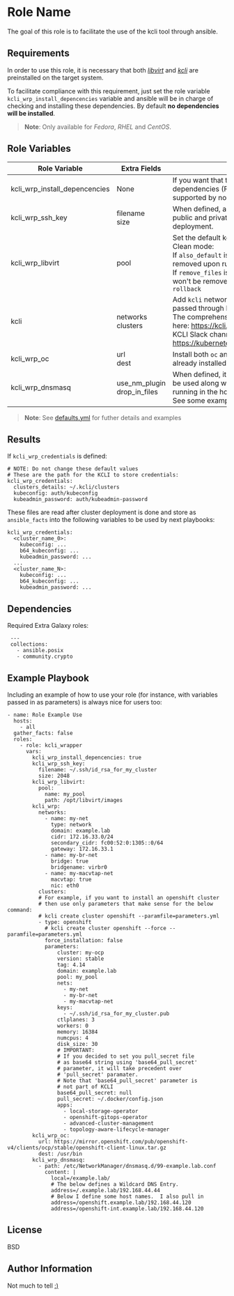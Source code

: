 Role Name
=========

The goal of this role is to facilitate the use of the kcli tool through ansible.

Requirements
------------

In order to use this role, it is necessary that both [_libvirt_](https://libvirt.org/) and [_kcli_](https://kcli.readthedocs.io/en/latest/) are preinstalled on the target system.

To facilitate compliance with this requirement, just set the role variable `kcli_wrp_install_depencencies` variable and ansible will be in charge of checking and installing these dependencies. By default **no dependencies will be installed**.

> **Note**: Only available for _Fedora_, _RHEL_ and _CentOS_.

Role Variables
--------------

| Role Variable | Extra Fields |  Description | Default value |
|---------------|--------------|--------------|---------------|
| kcli_wrp_install_depencencies | None | If you want that the role try to install KCLI dependencies (Fedora, RHEL or CentOS should be supported by now), set to true | false |
| kcli_wrp_ssh_key | filename<br>size | When defined, autogenerate a pair of SSH both public and private keys to be used during cluster deployment. | None |
| kcli_wrp_libvirt | pool | Set the default kcli_wrp_libvirt pool to use.<br>Clean mode:<br>If `also_default` is `false`, the default pool won't be removed upon running with `--tags rollback`.<br>If `remove_files` is `false`, files that belongs to a pool won't be removed upon running with `--tags rollback` |`kcli_wrp_libvirt:`<br>&nbsp;&nbsp;&nbsp;&nbsp;`pool`:<br>&nbsp;&nbsp;&nbsp;&nbsp;`path`:<br>&nbsp;&nbsp;&nbsp;&nbsp;`clean_mode`:<br>&nbsp;&nbsp;&nbsp;&nbsp;&nbsp;&nbsp;&nbsp;&nbsp;`also_default`:&nbsp;false<br>&nbsp;&nbsp;&nbsp;&nbsp;&nbsp;&nbsp;&nbsp;&nbsp;`remove_files`:&nbsp;false|
| kcli | networks<br>clusters | Add `kcli` networks and clusters parameters to be passed through kcli command tool<br>The comprehensive list of values can be found here: https://kcli.readthedocs.io/en/latest/<br>KCLI Slack channel: https://kubernetes.slack.com/archives/CU76B52JE| None |
| kcli_wrp_oc | url<br>dest | Install both `oc` and `kubectl` tools if they are not already installed| None |
| kcli_wrp_dnsmasq | use_nm_plugin<br>drop_in_files | When defined, it generate dnsmasq drop-in file to be used along with the default dnsmasq instance running in the host machine<br>See some examples [here](https://docs.fedoraproject.org/en-US/fedora-server/administration/dnsmasq/) | None |

> **Note**: See [defaults.yml](defaults/main.yml) for futher details and examples

Results
------------

If `kcli_wrp_credentials` is defined:

    # NOTE: Do not change these default values
    # These are the path for the KCLI to store credentials:
    kcli_wrp_credentials:
      clusters_details: ~/.kcli/clusters
      kubeconfig: auth/kubeconfig
      kubeadmin_password: auth/kubeadmin-password

These files are read after cluster deployment is done and store as `ansible_facts` into the following variables to be used by next playbooks:

    kcli_wrp_credentials:
      <cluster_name_0>:
        kubeconfig: ...
        b64_kubeconfig: ...
        kubeadmin_password: ...
      ...
      <cluster_name_N>:
        kubeconfig: ...
        b64_kubeconfig: ...
        kubeadmin_password: ...

Dependencies
------------

Required Extra Galaxy roles:

```
 ---
 collections:
   - ansible.posix
   - community.crypto
```

Example Playbook
----------------

Including an example of how to use your role (for instance, with variables passed in as parameters) is always nice for users too:

    - name: Role Example Use
      hosts:
        - all
      gather_facts: false
      roles:
        - role: kcli_wrapper
          vars:
            kcli_wrp_install_depencencies: true
            kcli_wrp_ssh_key:
              filename: ~/.ssh/id_rsa_for_my_cluster
              size: 2048
            kcli_wrp_libvirt:
              pool:
                name: my_pool
                path: /opt/libvirt/images
            kcli_wrp:
              networks:
                - name: my-net
                  type: network
                  domain: example.lab
                  cidr: 172.16.33.0/24
                  secondary_cidr: fc00:52:0:1305::0/64
                  gateway: 172.16.33.1
                - name: my-br-net
                  bridge: true
                  bridgename: virbr0
                - name: my-macvtap-net
                  macvtap: true
                  nic: eth0
              clusters:
              # For example, if you want to install an openshift cluster
              # then use only parameters that make sense for the below command:
              # kcli create cluster openshift --paramfile=parameters.yml
              - type: openshift
                # kcli create cluster openshift --force --paramfile=parameters.yml
                force_installation: false
                parameters:
                    cluster: my-ocp
                    version: stable
                    tag: 4.14
                    domain: example.lab
                    pool: my_pool
                    nets:
                      - my-net
                      - my-br-net
                      - my-macvtap-net
                    keys:
                      - ~/.ssh/id_rsa_for_my_cluster.pub
                    ctlplanes: 3
                    workers: 0
                    memory: 16384
                    numcpus: 4
                    disk_size: 30
                    # IMPORTANT:
                    # If you decided to set you pull_secret file
                    # as base64 string using 'base64_pull_secret'
                    # parameter, it will take precedent over
                    # 'pull_secret' paramater.
                    # Note that 'base64_pull_secret' parameter is
                    # not part of KCLI
                    base64_pull_secret: null
                    pull_secret: ~/.docker/config.json
                    apps:
                      - local-storage-operator
                      - openshift-gitops-operator
                      - advanced-cluster-management
                      - topology-aware-lifecycle-manager
            kcli_wrp_oc:
              url: https://mirror.openshift.com/pub/openshift-v4/clients/ocp/stable/openshift-client-linux.tar.gz
              dest: /usr/bin
            kcli_wrp_dnsmasq:
              - path: /etc/NetworkManager/dnsmasq.d/99-example.lab.conf
                content: |
                  local=/example.lab/
                  # The below defines a Wildcard DNS Entry.
                  address=/.example.lab/192.168.44.44
                  # Below I define some host names.  I also pull in
                  address=/openshift.example.lab/192.168.44.120
                  address=/openshift-int.example.lab/192.168.44.120

License
-------

BSD

Author Information
------------------

Not much to tell [:)](https://www.linkedin.com/in/carlos-cardeñosa-a6882a14/)

